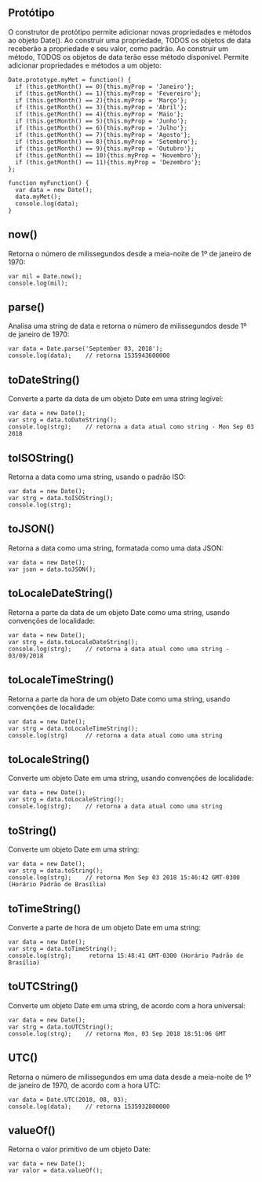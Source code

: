## Protótipo 
O construtor de protótipo permite adicionar novas propriedades e métodos ao objeto Date().
Ao construir uma propriedade, TODOS os objetos de data receberão a propriedade e seu valor, como padrão. Ao construir um método, TODOS os objetos de data terão esse método disponível.
Permite adicionar propriedades e métodos a um objeto:

    Date.prototype.myMet = function() {
      if (this.getMonth() == 0){this.myProp = 'Janeiro'};
      if (this.getMonth() == 1){this.myProp = 'Fevereiro'};
      if (this.getMonth() == 2){this.myProp = 'Março'};
      if (this.getMonth() == 3){this.myProp = 'Abril'};
      if (this.getMonth() == 4){this.myProp = 'Maio'};
      if (this.getMonth() == 5){this.myProp = 'Junho'};
      if (this.getMonth() == 6){this.myProp = 'Julho'};
      if (this.getMonth() == 7){this.myProp = 'Agosto'};
      if (this.getMonth() == 8){this.myProp = 'Setembro'};
      if (this.getMonth() == 9){this.myProp = 'Outubro'};
      if (this.getMonth() == 10){this.myProp = 'Novembro'};
      if (this.getMonth() == 11){this.myProp = 'Dezembro'};
    };

    function myFunction() {
      var data = new Date();
      data.myMet();
      console.log(data);
    }
    
## now()
Retorna o número de milissegundos desde a meia-noite de 1º de janeiro de 1970:

    var mil = Date.now();
    console.log(mil);

## parse()
Analisa uma string de data e retorna o número de milissegundos desde 1º de janeiro de 1970:

    var data = Date.parse('September 03, 2018');
    console.log(data);    // retorna 1535943600000
    
## toDateString()
Converte a parte da data de um objeto Date em uma string legível:

    var data = new Date();
    var strg = data.toDateString();
    console.log(strg);    // retorna a data atual como string - Mon Sep 03 2018
    
## toISOString()
Retorna a data como uma string, usando o padrão ISO:

    var data = new Date();
    var strg = data.toISOString();
    console.log(strg);
    
## toJSON()
Retorna a data como uma string, formatada como uma data JSON:

    var data = new Date();
    var json = data.toJSON();

## toLocaleDateString()
Retorna a parte da data de um objeto Date como uma string, usando convenções de localidade:

    var data = new Date();
    var strg = data.toLocaleDateString();
    console.log(strg);    // retorna a data atual como uma string - 03/09/2018

## toLocaleTimeString()
Retorna a parte da hora de um objeto Date como uma string, usando convenções de localidade:

    var data = new Date();
    var strg = data.toLocaleTimeString();
    console.log(strg)     // retorna a data atual como uma string

## toLocaleString()
Converte um objeto Date em uma string, usando convenções de localidade:

    var data = new Date();
    var strg = data.toLocaleString();
    console.log(strg);    // retorna a data atual como uma string

## toString()
Converte um objeto Date em uma string:

    var data = new Date();
    var strg = data.toString();
    console.log(strg);    // retorna Mon Sep 03 2018 15:46:42 GMT-0300 (Horário Padrão de Brasília)
    
## toTimeString()
Converte a parte de hora de um objeto Date em uma string:

    var data = new Date();
    var strg = data.toTimeString();
    console.log(strg);     retorna 15:48:41 GMT-0300 (Horário Padrão de Brasília)
    
## toUTCString()
Converte um objeto Date em uma string, de acordo com a hora universal:

    var data = new Date();
    var strg = data.toUTCString();
    console.log(strg);    // retorna Mon, 03 Sep 2018 18:51:06 GMT
    
## UTC()
Retorna o número de milissegundos em uma data desde a meia-noite de 1º de janeiro de 1970, de acordo com a hora UTC:

    var data = Date.UTC(2018, 08, 03);
    console.log(data);    // retorna 1535932800000
    
## valueOf()
Retorna o valor primitivo de um objeto Date:

    var data = new Date(); 
    var valor = data.valueOf();
